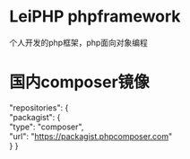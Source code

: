 # LeiPHP phpframework  
个人开发的php框架，php面向对象编程  
# 国内composer镜像

  "repositories": {  
    "packagist": {  
      "type": "composer",  
      "url": "https://packagist.phpcomposer.com"  
    }
  }